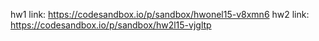 hw1 link:
https://codesandbox.io/p/sandbox/hwonel15-v8xmn6
hw2 link:
https://codesandbox.io/p/sandbox/hw2l15-vjgltp
